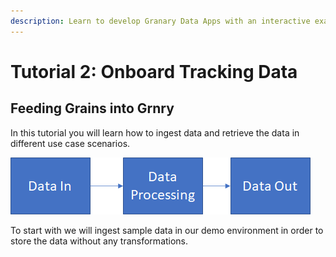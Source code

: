 ```yaml
---
description: Learn to develop Granary Data Apps with an interactive example
---
```


# Tutorial 2: Onboard Tracking Data

## Feeding Grains into Grnry

In this tutorial you will learn how to ingest data and retrieve the data in different use case scenarios.

![](../../../.gitbook/assets/grafik%20%2811%29.png)

To start with we will ingest sample data in our demo environment in order to store the data without any transformations.

